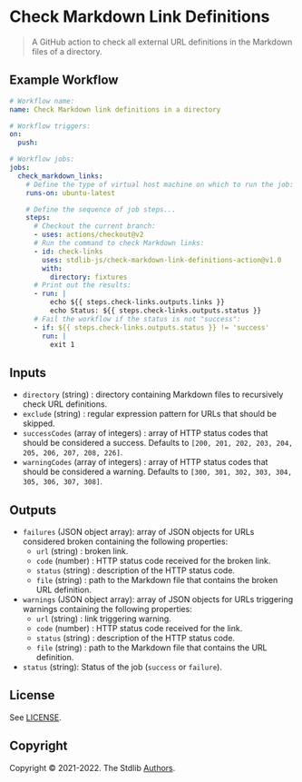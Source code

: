 <!--

@license Apache-2.0

Copyright (c) 2021 The Stdlib Authors.

Licensed under the Apache License, Version 2.0 (the "License");
you may not use this file except in compliance with the License.
You may obtain a copy of the License at

   http://www.apache.org/licenses/LICENSE-2.0

Unless required by applicable law or agreed to in writing, software
distributed under the License is distributed on an "AS IS" BASIS,
WITHOUT WARRANTIES OR CONDITIONS OF ANY KIND, either express or implied.
See the License for the specific language governing permissions and
limitations under the License.

-->

# Check Markdown Link Definitions

> A GitHub action to check all external URL definitions in the Markdown files of a directory.

## Example Workflow

```yml
# Workflow name:
name: Check Markdown link definitions in a directory

# Workflow triggers:
on:
  push:

# Workflow jobs:
jobs:
  check_markdown_links:
    # Define the type of virtual host machine on which to run the job:
    runs-on: ubuntu-latest

    # Define the sequence of job steps...
    steps:
      # Checkout the current branch:
      - uses: actions/checkout@v2
      # Run the command to check Markdown links:
      - id: check-links
        uses: stdlib-js/check-markdown-link-definitions-action@v1.0
        with:
          directory: fixtures
      # Print out the results:
      - run: |
          echo ${{ steps.check-links.outputs.links }}
          echo Status: ${{ steps.check-links.outputs.status }}
      # Fail the workflow if the status is not "success":
      - if: ${{ steps.check-links.outputs.status }} != 'success'
        run: |
          exit 1
```


## Inputs

-   `directory` (string) : directory containing Markdown files to recursively check URL definitions.
-   `exclude` (string) : regular expression pattern for URLs that should be skipped. 
-   `successCodes` (array of integers) : array of HTTP status codes that should be considered a success. Defaults to `[200, 201, 202, 203, 204, 205, 206, 207, 208, 226]`.
-   `warningCodes` (array of integers) : array of HTTP status codes that should be considered a warning. Defaults to `[300, 301, 302, 303, 304, 305, 306, 307, 308]`.


## Outputs 

-  `failures` (JSON object array): array of JSON objects for URLs considered broken containing the following properties:
    -   `url` (string) : broken link.
    -   `code` (number) : HTTP status code received for the broken link.
    -   `status` (string) : description of the HTTP status code.
    -   `file` (string) : path to the Markdown file that contains the broken URL definition.
-  `warnings` (JSON object array): array of JSON objects for URLs triggering warnings containing the following properties:
    -   `url` (string) : link triggering warning.
    -   `code` (number) : HTTP status code received for the link.
    -   `status` (string) : description of the HTTP status code.
    -   `file` (string) : path to the Markdown file that contains the URL definition.
-  `status` (string): Status of the job (`success` or `failure`).


## License

See [LICENSE][stdlib-license].


## Copyright

Copyright &copy; 2021-2022. The Stdlib [Authors][stdlib-authors].

<!-- Section for all links. Make sure to keep an empty line after the `section` element and another before the `/section` close. -->

<section class="links">

[stdlib]: https://github.com/stdlib-js/stdlib

[stdlib-authors]: https://github.com/stdlib-js/stdlib/graphs/contributors

[stdlib-license]: https://raw.githubusercontent.com/stdlib-js/check-markdown-link-definitions-action/master/LICENSE

</section>

<!-- /.links -->
